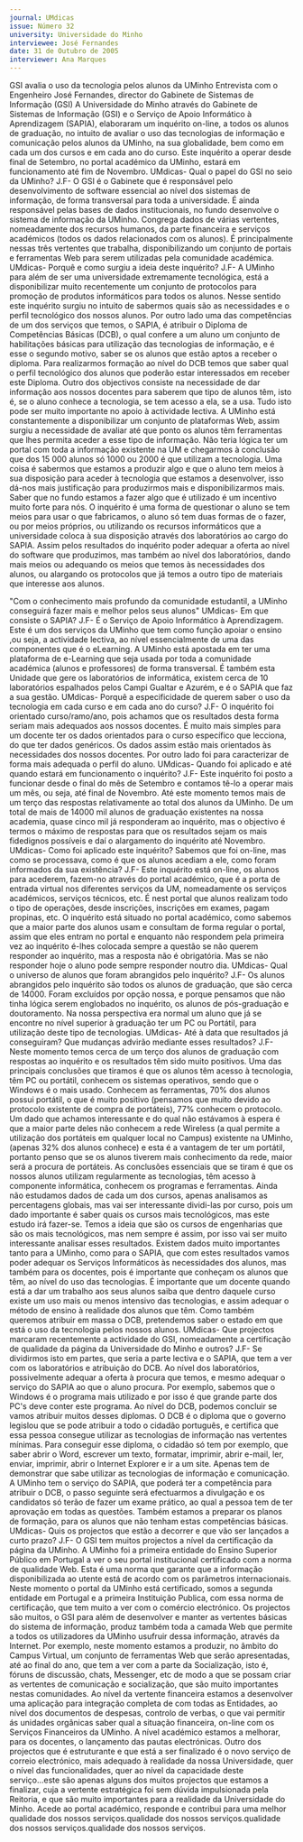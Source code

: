 ```yaml
---
journal: UMdicas
issue: Número 32
university: Universidade do Minho
interviewee: José Fernandes
date: 31 de Outubro de 2005
interviewer: Ana Marques
---
```

GSI avalia o uso da tecnologia pelos alunos da UMinho
Entrevista com o Engenheiro José Fernandes, director
do Gabinete de Sistemas de Informação (GSI)
A Universidade do Minho através do Gabinete de Sistemas de Informação (GSI) e o
Serviço de Apoio Informático à Aprendizagem (SAPIA), elaboraram um inquérito
on-line, a todos os alunos de graduação, no intuito de avaliar o uso das tecnologias
de informação e comunicação pelos alunos da UMinho, na sua globalidade, bem
como em cada um dos cursos e em cada ano do curso.
Este inquérito a operar desde final de Setembro, no portal académico da UMinho,
estará em funcionamento até fim de Novembro.
UMdicas- Qual o papel do GSI no seio
da UMinho?
J.F- O GSI é o Gabinete que é
responsável pelo desenvolvimento de
software essencial ao nível dos
sistemas de informação, de forma
transversal para toda a universidade. É
ainda responsável pelas bases de
dados institucionais, no fundo
desenvolve o sistema de informação da
UMinho. Congrega dados de várias
vertentes, nomeadamente dos
recursos humanos, da parte financeira
e serviços académicos (todos os dados
relacionados com os alunos). É
principalmente nessas três vertentes
que trabalha, disponibilizando um
conjunto de portais e ferramentas Web
para serem utilizadas pela comunidade
académica.
UMdicas- Porquê e como surgiu a ideia
deste inquérito?
J.F- A UMinho para além de ser uma
universidade extremamente
tecnológica, está a disponibilizar muito
recentemente um conjunto de
protocolos para promoção de produtos
informáticos para todos os alunos.
Nesse sentido este inquérito surgiu no
intuito de sabermos quais são as
necessidades e o perfil tecnológico dos
nossos alunos. Por outro lado uma das
competências de um dos serviços que
temos, o SAPIA, é atribuir o Diploma de
Competências Básicas (DCB), o qual
confere a um aluno um conjunto de
habilitações básicas para utilização
das tecnologias de informação, e é
esse o segundo motivo, saber se os
alunos que estão aptos a receber o
diploma.
Para realizarmos formação ao nível do
DCB temos que saber qual o perfil
tecnológico dos alunos que poderão
estar interessados em receber este
Diploma. Outro dos objectivos consiste
na necessidade de dar informação aos
nossos docentes para saberem que
tipo de alunos têm, isto é, se o aluno
conhece a tecnologia, se tem acesso a
ela, se a usa. Tudo isto pode ser muito
importante no apoio à actividade
lectiva. A UMinho está constantemente
a disponibilizar um conjunto de
plataformas Web, assim surgiu a
necessidade de avaliar até que ponto
os alunos têm ferramentas que lhes
permita aceder a esse tipo de
informação.
Não teria lógica ter um portal com toda
a informação existente na UM e
chegarmos à conclusão que dos 15 000
alunos só 1000 ou 2000 é que utilizam a
tecnologia. Uma coisa é sabermos que
estamos a produzir algo e que o aluno
tem meios à sua disposição para
aceder à tecnologia que estamos a
desenvolver, isso dá-nos mais
justificação para produzirmos mais e
disponibilizarmos mais. Saber que no
fundo estamos a fazer algo que é
utilizado é um incentivo muito forte para
nós.
O inquérito é uma forma de questionar
o aluno se tem meios para usar o que
fabricamos, o aluno só tem duas
formas de o fazer, ou por meios
próprios, ou utilizando os recursos
informáticos que a universidade coloca
à sua disposição através dos
laboratórios ao cargo do SAPIA. Assim
pelos resultados do inquérito poder
adequar a oferta ao nível do software
que produzimos, mas também ao nível
dos laboratórios, dando mais meios ou
adequando os meios que temos às
necessidades dos alunos, ou
alargando os protocolos que já temos a
outro tipo de materiais que interesse
aos alunos.

"Com o conhecimento mais profundo da comunidade estudantil, a
UMinho conseguirá fazer mais e melhor pelos seus alunos"
UMdicas- Em que consiste o SAPIA?
J.F- É o Serviço de Apoio Informático à
Aprendizagem. Este é um dos serviços
da UMinho que tem como função
apoiar o ensino ,ou seja, a actividade
lectiva, ao nível essencialmente de
uma das componentes que é o eLearning. A UMinho está apostada em
ter uma plataforma de e-Learning que
seja usada por toda a comunidade
académica (alunos e professores) de
forma transversal.
É também esta Unidade que gere os
laboratórios de informática, existem
cerca de 10 laboratórios espalhados
pelos Campi Gualtar e Azurém, e é o
SAPIA que faz a sua gestão.
UMdicas- Porquê a especificidade de
querem saber o uso da tecnologia em
cada curso e em cada ano do curso?
J.F- O inquérito foi orientado
curso/ramo/ano, pois achamos que os
resultados desta forma seriam mais
adequados aos nossos docentes. É
muito mais simples para um docente ter
os dados orientados para o curso
específico que lecciona, do que ter
dados genéricos. Os dados assim
estão mais orientados às necessidades
dos nossos docentes. Por outro lado foi
para caracterizar de forma mais
adequada o perfil do aluno.
UMdicas- Quando foi aplicado e até
quando estará em funcionamento o
inquérito?
J.F- Este inquérito foi posto a funcionar
desde o final do mês de Setembro e
contamos tê-lo a operar mais um mês,
ou seja, até final de Novembro. Até este
momento temos mais de um terço das
respostas relativamente ao total dos
alunos da UMinho. De um total de mais
de 14000 mil alunos de graduação
existentes na nossa academia, quase
cinco mil já responderam ao inquérito,
mas o objectivo é termos o máximo de
respostas para que os resultados
sejam os mais fidedignos possíveis e
daí o alargamento do inquérito até
Novembro.
UMdicas- Como foi aplicado este
inquérito? Sabemos que foi on-line,
mas como se processava, como é que
os alunos acediam a ele, como foram
informados da sua existência?
J.F- Este inquérito está on-line, os
alunos para acederem, fazem-no
através do portal académico, que é a
porta de entrada virtual nos diferentes
serviços da UM, nomeadamente os
serviços académicos, serviços
técnicos, etc.
É nest portal que alunos realizam todo
o tipo de operações, desde inscrições,
inscrições em exames, pagam
propinas, etc. O inquérito está situado
no portal académico, como sabemos
que a maior parte dos alunos usam e
consultam de forma regular o portal,
assim que eles entram no portal e
enquanto não respondem pela primeira
vez ao inquérito é-lhes colocada
sempre a questão se não querem
responder ao inquérito, mas a resposta
não é obrigatória. Mas se não
responder hoje o aluno pode sempre
responder noutro dia.
UMdicas- Qual o universo de alunos
que foram abrangidos pelo inquérito?
J.F- Os alunos abrangidos pelo
inquérito são todos os alunos de
graduação, que são cerca de 14000.
Foram excluídos por opção nossa, e
porque pensamos que não tinha lógica
serem englobados no inquérito, os
alunos de pós-graduação e
doutoramento. Na nossa perspectiva
era normal um aluno que já se encontre
no nível superior à graduação ter um
PC ou Portátil, para utilização deste
tipo de tecnologias.
UMdicas- Até à data que resultados já
conseguiram? Que mudanças advirão
mediante esses resultados?
J.F- Neste momento temos cerca de
um terço dos alunos de graduação com
respostas ao inquérito e os resultados
têm sido muito positivos.
Uma das principais conclusões que
tiramos é que os alunos têm acesso à
tecnologia, têm PC ou portátil,
conhecem os sistemas operativos,
sendo que o Windows é o mais usado.
Conhecem as ferramentas, 70% dos
alunos possui portátil, o que é muito
positivo (pensamos que muito devido
ao protocolo existente de compra de
portáteis), 77% conhecem o protocolo.
Um dado que achamos interessante e
do qual não estávamos à espera é que
a maior parte deles não conhecem a
rede Wireless (a qual permite a
utilização dos portáteis em qualquer
local no Campus) existente na UMinho,
(apenas 32% dos alunos conhece) e
esta é a vantagem de ter um portátil,
portanto penso que se os alunos
tiverem mais conhecimento da rede,
maior será a procura de portáteis.
As conclusões essenciais que se tiram
é que os nossos alunos utilizam
regularmente as tecnologias, têm
acesso à componente informática,
conhecem os programas e
ferramentas. Ainda não estudamos
dados de cada um dos cursos, apenas
analisamos as percentagens globais,
mas vai ser interessante dividi-las por
curso, pois um dado importante é saber
quais os cursos mais tecnológicos, mas
este estudo irá fazer-se. Temos a ideia
que são os cursos de engenharias que
são os mais tecnológicos, mas nem
sempre é assim, por isso vai ser muito
interessante analisar esses resultados.
Existem dados muito importantes tanto
para a UMinho, como para o SAPIA,
que com estes resultados vamos poder
adequar os Serviços Informáticos às
necessidades dos alunos, mas também
para os docentes, pois é importante que
conheçam os alunos que têm, ao nível
do uso das tecnologias. É importante
que um docente quando está a dar um
trabalho aos seus alunos saiba que
dentro daquele curso existe um uso mais
ou menos intensivo das tecnologias, e
assim adequar o método de ensino à
realidade dos alunos que têm. Como
também queremos atribuir em massa o
DCB, pretendemos saber o estado em
que está o uso da tecnologia pelos
nossos alunos.
UMdicas- Que projectos marcaram
recentemente a actividade do GSI,
nomeadamente a certificação de
qualidade da página da Universidade do
Minho e outros?
J.F- Se dividirmos isto em partes, que
seria a parte lectiva e o SAPIA, que tem a
ver com os laboratórios e atribuição do
DCB. Ao nível dos laboratórios,
possivelmente adequar a oferta à
procura que temos, e mesmo adequar o
serviço do SAPIA ao que o aluno
procura. Por exemplo, sabemos que o
Windows é o programa mais utilizado e
por isso é que grande parte dos PC's
deve conter este programa. Ao nível do
DCB, podemos concluir se vamos
atribuir muitos desses diplomas.
O DCB é o diploma que o governo
legislou que se pode atribuir a todo o
cidadão português, e certifica que essa
pessoa consegue utilizar as tecnologias
de informação nas vertentes mínimas.
Para conseguir esse diploma, o cidadão
só tem por exemplo, que saber abrir o
Word, escrever um texto, formatar,
imprimir, abrir e-mail, ler, enviar,
imprimir, abrir o Internet Explorer e ir a
um site. Apenas tem de demonstrar que
sabe utilizar as tecnologias de
informação e comunicação.
A UMinho tem o serviço do SAPIA, que
poderá ter a competência para atribuir o
DCB, o passo seguinte será
efectuarmos a divulgação e os
candidatos só terão de fazer um exame
prático, ao qual a pessoa tem de ter
aprovação em todas as questões.
Também estamos a preparar os planos
de formação, para os alunos que não
tenham estas competências básicas.
UMdicas- Quis os projectos que estão a
decorrer e que vão ser lançados a curto
prazo?
J.F- O GSI tem muitos projectos a nível
da certificação da página da UMinho. A
UMinho foi a primeira entidade do
Ensino Superior Público em Portugal a
ver o seu portal institucional certificado
com a norma de qualidade Web. Esta é
uma norma que garante que a
informação disponibilizada ao utente
está de acordo com os parâmetros
internacionais. Neste momento o portal
da UMinho está certificado, somos a
segunda entidade em Portugal e a
primeira Instituição Publica, com essa
norma de certificação, que tem muito a
ver com o comércio electrónico.
Os projectos são muitos, o GSI para
além de desenvolver e manter as
vertentes básicas do sistema de
informação, produz também toda a
camada Web que permite a todos os
utilizadores da UMinho usufruir dessa
informação, através da Internet.
Por exemplo, neste momento estamos a
produzir, no âmbito do Campus Virtual,
um conjunto de ferramentas Web que
serão apresentadas, até ao final do ano,
que tem a ver com a parte da
Socialização, isto é, fóruns de
discussão, chats, Messenger, etc de
modo a que se possam criar as vertentes
de comunicação e socialização, que são
muito importantes nestas comunidades.
Ao nível da vertente financeira estamos
a desenvolver uma aplicação para
integração completa de com todas as
Entidades, ao nível dos documentos de
despesas, controlo de verbas, o que vai
permitir ás unidades orgânicas saber
qual a situação financeira, on-line com
os Serviços Financeiros da UMinho.
A nível académico estamos a melhorar,
para os docentes, o lançamento das
pautas electrónicas.
Outro dos projectos que é estruturante e
que está a ser finalizado é o novo serviço
de correio electrónico, mais adequado à
realidade da nossa Universidade, quer o
nível das funcionalidades, quer ao nível
da capacidade deste serviço...este são
apenas alguns dos muitos projectos que
estamos a finalizar, cuja a vertente
estratégica foi sem dúvida impulsionada
pela Reitoria, e que são muito
importantes para a realidade da
Universidade do Minho.
Acede ao portal académico, responde
e contribui para uma melhor
qualidade dos nossos serviços.qualidade dos nossos serviços.qualidade dos nossos serviços.qualidade dos nossos serviços.